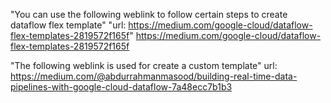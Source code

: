 "You can use the following weblink to follow certain steps to create dataflow flex template"
"url: https://medium.com/google-cloud/dataflow-flex-templates-2819572f165f"
https://medium.com/google-cloud/dataflow-flex-templates-2819572f165f

"The following weblink is used for create a custom template"
url: https://medium.com/@abdurrahmanmasood/building-real-time-data-pipelines-with-google-cloud-dataflow-7a48ecc7b1b3